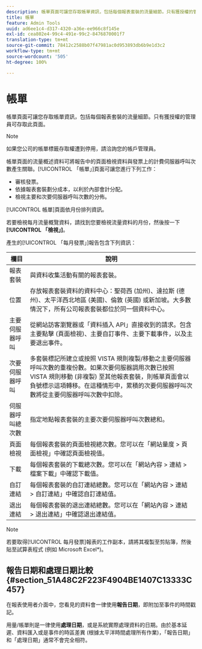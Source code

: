 ```yaml
---
description: 帳單頁面可讓您存取帳單資訊，包括每個報表套裝的流量細節。只有獲授權的管理員可存取此頁面。
title: 帳單
feature: Admin Tools
uuid: ad6ee1c4-d317-4320-a36e-ee966c8f145e
exl-id: cea802e4-99c4-491e-99c2-8476870001f7
translation-type: tm+mt
source-git-commit: 78412c2588b07f47981ac0d953893db6b9e1d3c2
workflow-type: tm+mt
source-wordcount: '505'
ht-degree: 100%

---
```


# 帳單

帳單頁面可讓您存取帳單資訊，包括每個報表套裝的流量細節。只有獲授權的管理員可存取此頁面。

>[!NOTE]
>
> 如果您公司的帳單標籤存取權遭到停用，請洽詢您的帳戶管理員。

帳單頁面的流量概述資料可將報告中的頁面檢視資料與發票上的計費伺服器呼叫次數產生關聯。[!UICONTROL 「帳單」]頁面可讓您進行下列工作：

* 審核發票。
* 依據報表套裝劃分成本，以利於內部會計分配。
* 檢視主要和次要伺服器呼叫次數的分佈。

[!UICONTROL 帳單]頁面依月份排列資訊。

若要檢視每月流量概覽資料，請找到您要檢視流量資料的月份，然後按一下&#x200B;**[!UICONTROL 「檢視」]**。

產生的[!UICONTROL 「每月發票」]報告包含下列資訊：

| 欄目 | 說明 |
|--- |--- |
| 報表套裝 | 與資料收集活動有關的報表套裝。 |
| 位置 | 存放報表套裝資料的資料中心：聖荷西 (加州)、達拉斯 (德州)、太平洋西北地區 (美國)、倫敦 (英國) 或新加坡。大多數情況下，所有公司報表套裝都位於同一個資料中心。 |
| 主要伺服器呼叫 | 從網站訪客瀏覽器或「資料插入 API」直接收到的請求。包含主要點擊 (頁面檢視)、主要自訂事件、主要下載事件，以及主要退出事件。 |
| 次要伺服器呼叫 | 多套裝標記所建立或按照 VISTA 規則複製/移動之主要伺服器呼叫次數的重複份數。如果次要伺服器調用次數已按照 VISTA 規則移動 (非複製) 至其他報表套裝，則帳單頁面會以負號標示這項轉移。在這種情形中，累積的次要伺服器呼叫次數將從主要伺服器呼叫次數中扣除。 |
| 伺服器呼叫總次數 | 指定地點報表套裝的主要次要伺服器呼叫次數總和。 |
| 頁面檢視 | 每個報表套裝的頁面檢視總次數。您可以在「網站量度 > 頁面檢視」中確認頁面檢視值。 |
| 下載 | 每個報表套裝的下載總次數。您可以在「網站內容 > 連結 > 檔案下載」中確認下載值。 |
| 自訂連結 | 每個報表套裝的自訂連結總數。您可以在「網站內容 > 連結 > 自訂連結」中確認自訂連結值。 |
| 退出連結 | 每個報表套裝的退出連結總數。您可以在「網站內容 > 連結 > 退出連結」中確認退出連結值。 |

>[!NOTE]
>
> 若要取得[!UICONTROL 每月發票]報表的工作副本，請將其複製至剪貼簿，然後貼至試算表程式 (例如 Microsoft Excel*)。

## 報告日期和處理日期比較 {#section_51A48C2F223F4904BE1407C13333C457}

在報表使用者介面中，您看見的資料會一律使用&#x200B;**報告日期**，即附加至事件的時間戳記。

用量/帳單則是一律使用&#x200B;**處理日期**，或是系統實際處理資料的日期。由於基本延遲、資料匯入或是事件的時區差異 (根據太平洋時間處理所有作業)，「報告日期」和「處理日期」通常不會完全相符。
